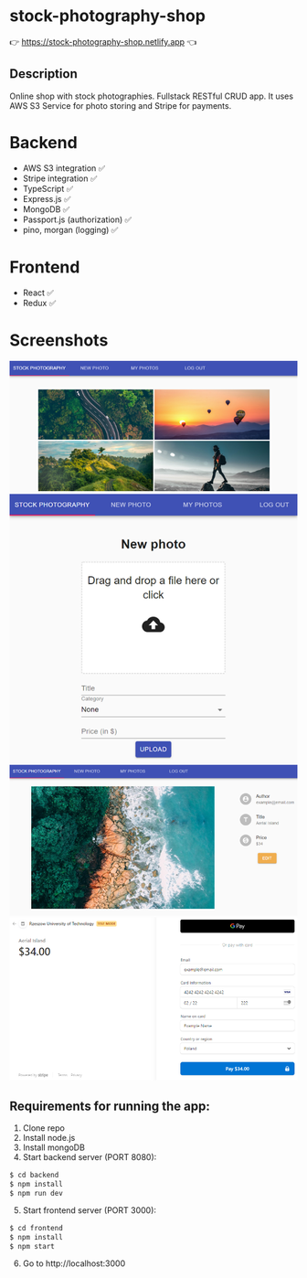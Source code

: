 # stock-photography-shop
👉 https://stock-photography-shop.netlify.app 👈
## Description
Online shop with stock photographies. Fullstack RESTful CRUD app. It uses AWS S3 Service for photo storing and Stripe for payments.

# Backend
- AWS S3 integration ✅
- Stripe integration ✅
- TypeScript ✅
- Express.js ✅
- MongoDB ✅
- Passport.js (authorization) ✅
- pino, morgan (logging) ✅

# Frontend
- React ✅
- Redux ✅

# Screenshots
![Image](frontend/public/assets/screenshots/myphotos.PNG)
![Image](frontend/public/assets/screenshots/new-photo.PNG)
![Image](frontend/public/assets/screenshots/photo-description-view.PNG)
![Image](frontend/public/assets/screenshots/stripe-checkout.PNG)

## Requirements for running the app:
1. Clone repo
2. Install node.js
3. Install mongoDB
4. Start backend server (PORT 8080):
```
$ cd backend
$ npm install
$ npm run dev
```
5. Start frontend server (PORT 3000):
```
$ cd frontend
$ npm install
$ npm start
```
6. Go to http://localhost:3000
